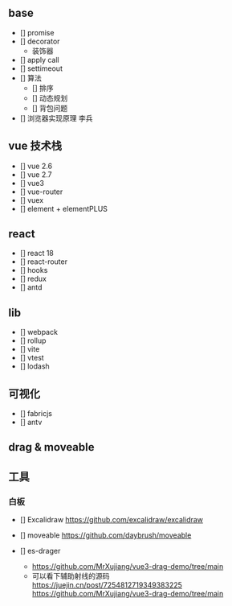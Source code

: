 ## base
- [] promise
- [] decorator
    - 装饰器
- [] apply call
- [] settimeout
- [] 算法
    - [] 排序
    - [] 动态规划
    - [] 背包问题
- [] 浏览器实现原理  李兵

## vue 技术栈
- [] vue 2.6
- [] vue 2.7 
- [] vue3 
- [] vue-router
- [] vuex
- [] element + elementPLUS

## react
- [] react 18
- [] react-router
- [] hooks
- [] redux
- [] antd

## lib
- [] webpack
- [] rollup
- [] vite
- [] vtest
- [] lodash

## 可视化
- [] fabricjs
- [] antv

## drag & moveable

## 工具 
### 白板
 - [] Excalidraw 
    https://github.com/excalidraw/excalidraw

 - [] moveable 
    https://github.com/daybrush/moveable

- [] es-drager  
    - https://github.com/MrXujiang/vue3-drag-demo/tree/main
    - 可以看下辅助射线的源码    
        https://juejin.cn/post/7254812719349383225
        https://github.com/MrXujiang/vue3-drag-demo/tree/main